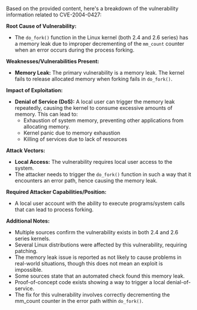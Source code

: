 Based on the provided content, here's a breakdown of the vulnerability information related to CVE-2004-0427:

**Root Cause of Vulnerability:**
- The `do_fork()` function in the Linux kernel (both 2.4 and 2.6 series) has a memory leak due to improper decrementing of the `mm_count` counter when an error occurs during the process forking.

**Weaknesses/Vulnerabilities Present:**
- **Memory Leak:** The primary vulnerability is a memory leak. The kernel fails to release allocated memory when forking fails in `do_fork()`.

**Impact of Exploitation:**
- **Denial of Service (DoS):**  A local user can trigger the memory leak repeatedly, causing the kernel to consume excessive amounts of memory. This can lead to:
    - Exhaustion of system memory, preventing other applications from allocating memory.
    - Kernel panic due to memory exhaustion
    - Killing of services due to lack of resources

**Attack Vectors:**
- **Local Access:** The vulnerability requires local user access to the system.
- The attacker needs to trigger the `do_fork()` function in such a way that it encounters an error path, hence causing the memory leak.

**Required Attacker Capabilities/Position:**
- A local user account with the ability to execute programs/system calls that can lead to process forking.

**Additional Notes:**
- Multiple sources confirm the vulnerability exists in both 2.4 and 2.6 series kernels.
- Several Linux distributions were affected by this vulnerability, requiring patching.
- The memory leak issue is reported as not likely to cause problems in real-world situations, though this does not mean an exploit is impossible.
- Some sources state that an automated check found this memory leak.
- Proof-of-concept code exists showing a way to trigger a local denial-of-service.
- The fix for this vulnerability involves correctly decrementing the mm_count counter in the error path within `do_fork()`.